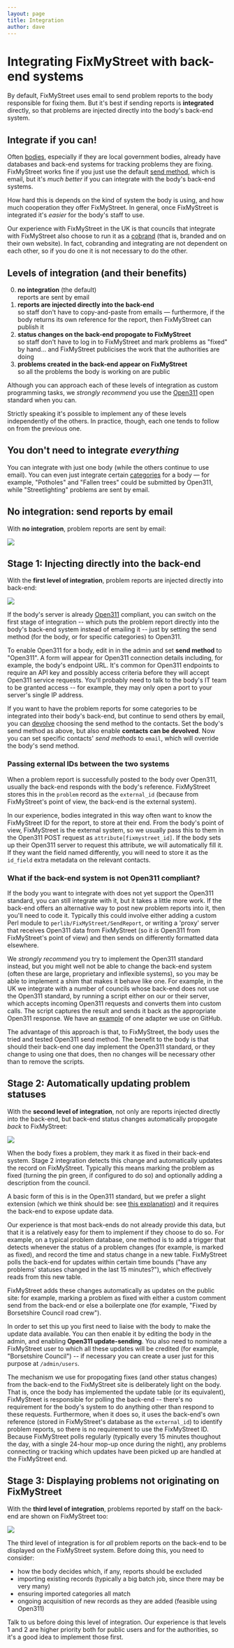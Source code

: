 ```yaml
---
layout: page
title: Integration
author: dave
---
```


# Integrating FixMyStreet with back-end systems

<p class="lead">
  By default, FixMyStreet uses email to send problem reports to the body
  responsible for fixing them. But it's best if sending reports is
  <strong>integrated</strong> directly, so that problems are injected directly
  into the body's back-end system.
</p>

## Integrate if you can!

Often <a href="{{ site.baseurl }}glossary/#body" class="glossary__link">bodies</a>,
especially if they are local government bodies, already have databases and
back-end systems for tracking problems they are fixing. FixMyStreet works fine
if you just use the default <a href="{{ site.baseurl }}glossary/#send-method"
class="glossary__link">send method</a>, which is email, but it's *much better* if you
can integrate with the body's back-end systems.

How hard this is depends on the kind of system the body is using, and how much
cooperation they offer FixMyStreet. In general, once FixMyStreet is integrated
it's *easier* for the body's staff to use.

Our experience with FixMyStreet in the UK is that councils that integrate with
FixMyStreet also choose to run it as a <a href="{{ site.baseurl}}glossary/#cobrand"
class="glossary__link">cobrand</a> (that is, branded and on their own website). In
fact, cobranding and integrating are not dependent on each other, so if you do
one it is not necessary to do the other.

## Levels of integration (and their benefits)

<ol start="0">
  <li>
    <strong>no integration</strong> (the default)<br>
    reports are sent by email
  </li>
  <li>
     <strong>reports are injected directly into the back-end</strong>
     <br>
     so staff don't have to copy-and-paste from emails &mdash; furthermore,
     if the body returns its own reference for the report, then FixMyStreet
     can publish it
  </li>
  <li>
     <strong>status changes on the back-end propogate to FixMyStreet</strong>
     <br>
     so staff don't have to log in to FixMyStreet and mark 
     problems as "fixed" by hand... and FixMyStreet publicises the
     work that the authorities are doing
  </li>
  <li>
     <strong>problems created in the back-end appear on FixMyStreet</strong>
     <br>
     so all the problems the body is working on are public
  </li>
</ol>

Although you can approach each of these levels of integration as custom
programming tasks, we *strongly recommend* you use the
<a href="{{site.baseurl }}glossary/#open311" class="glossary__link">Open311</a>
open standard when you can.

Strictly speaking it's possible to implement any of these levels independently
of the others. In practice, though, each one tends to follow on from the
previous one.

## You don't need to integrate *everything*

You can integrate with just one body (while the others continue to use email).
You can even just integrate certain
<a href="{{ site.baseurl }}glossary/#category" class="glossary__link">categories</a>
for a body &mdash; for example, "Potholes" and "Fallen trees" could be
submitted by Open311, while "Streetlighting" problems are sent by email.

## No integration: send reports by email

With **no integration**, problem reports are sent by email:

<img src="/assets/img/fms_integration_0.png">


## Stage 1: Injecting directly into the back-end

With the **first level of integration**, problem reports are injected directly
into back-end:

<img src="/assets/img/fms_integration_1.png">


If the body's server is already <a href="{{site.baseurl }}glossary/#open311"
class="glossary__link">Open311</a> compliant, you can switch on the first stage
of integration -- which puts the problem report directly into the body's
back-end system instead of emailing it -- just by setting the send method (for
the body, or for specific categories) to Open311.

To enable Open311 for a body, edit in in the admin and set **send method** to
"Open311". A form will appear for Open311 connection details including, for
example, the body's endpoint URL. It's common for Open311 endpoints to require
an API key and possibly access criteria before they will accept Open311 service
requests. You'll probably need to talk to the body's IT team to be granted
access -- for example, they may only open a port to your server's single IP
address.

If you want to have the problem reports for some categories to be integrated
into their body's back-end, but continue to send others by email, you can
<a href="{{site.baseurl }}glossary/#devolve"
class="glossary__link">devolve</a>
choosing the send method to the contacts. Set the body's send method as above,
but also enable **contacts can be devolved**. Now you can set specific
contacts' *send methods* to `email`, which will override the body's send method.

### Passing external IDs between the two systems

When a problem report is successfully posted to the body over Open311, usually
the back-end responds with the body's reference. FixMyStreet stores this in the
`problem` record as the `external_id` (because from FixMyStreet's point of view,
the back-end is the external system).

In our experience, bodies integrated in this way often want to know the
FixMyStreet ID for the report, to store at their end. From the body's point of
view, FixMyStreet is the external system, so we usually pass this to them in
the Open311 POST request as `attribute[fixmystreet_id]`. If the body sets up
their Open311 server to request this attribute, we will automatically fill it.
If they want the field named differently, you will need to store it as the
`id_field` extra metadata on the relevant contacts.

### What if the back-end system is not Open311 compliant?

If the body you want to integrate with does not yet support the Open311 standard,
you can still integrate with it, but it takes a little more work. If the back-end
offers an alternative way to post new problem reports into it, then you'll need to
code it. Typically this could involve either adding a custom Perl module to
`perlib/FixMyStreet/SendReport`, or writing a 'proxy' server that receives Open311
data from FixMyStreet (so it *is* Open311 from FixMyStreet's point of view) and
then sends on differently formatted data elsewhere.

We *strongly recommend* you try to implement the Open311 standard instead, but
you might well not be able to change the back-end system (often these are
large, proprietary and inflexible systems), so you may be able to implement a
shim that makes it behave like one. For example, in the UK we integrate with a
number of councils whose back-end does not use the Open311 standard, by running
a script either on our or their server, which accepts incoming Open311 requests
and converts them into custom calls. The script captures the result and sends
it back as the appropriate Open311 response. We have an
[example](https://github.com/mysociety/open311-adapter) of one adapter we use
on GitHub.

The advantage of this approach is that, to FixMyStreet, the body uses the tried
and tested Open311 send method. The benefit to the body is that should their
back-end one day implement the Open311 standard, or they change to using one that
does, then no changes will be necessary other than to remove the scripts.


## Stage 2: Automatically updating problem statuses

With the **second level of integration**, not only are reports injected
directly into the back-end, but back-end status changes automatically propogate
*back* to FixMyStreet:

<img src="/assets/img/fms_integration_2.png">

When the body fixes a problem, they mark it as fixed in their back-end system.
Stage 2 integration detects this change and automatically updates the record
on FixMyStreet. Typically this means marking the problem as fixed (turning the
pin green, if configured to do so) and optionally adding a description from the
council.

A basic form of this is in the Open311 standard, but we prefer a slight extension
(which we think should be: see [this
explanation](https://www.mysociety.org/2013/02/20/open311-extended/)) and it
requires the back-end to expose update data.

Our experience is that most back-ends do not already provide this data, but that
it is a relatively easy for them to implement if they choose to do so. For
example, on a typical problem database, one method is to add a trigger that
detects whenever the status of a problem changes (for example, is marked as
fixed), and record the time and status change in a new table. FixMyStreet polls
the back-end for updates within certain time bounds ("have any problems' statuses
changed in the last 15 minutes?"), which effectively reads from
this new table.

FixMyStreet adds these changes automatically as updates on the public site: for
example, marking a problem as fixed with either a custom comment send from the
back-end or else a boilerplate one (for example, "Fixed by Borsetshire Council
road crew").

In order to set this up you first need to liaise with the body to make the
update data available. You can then enable it by editing the body in the admin,
and enabling **Open311 update-sending**. You also need to nominate a FixMyStreet
user to which all these updates will be credited (for example, "Borsetshire
Council") -- if necessary you can create a user just for this purpose at
`/admin/users`.

The mechanism we use for propogating fixes (and other status changes) from the
back-end to the FixMyStreet site is deliberately light on the body. That is,
once the body has implemented the update table (or its equivalent), FixMyStreet
is responsible for polling the back-end -- there's no requirement for the body's
system to do anything other than respond to these requests. Furthermore, when it
does so, it uses the back-end's own reference (stored in FixMyStreet's database
as the `external_id`) to identify problem reports, so there is no requirement
to use the FixMyStreet ID. Because FixMyStreet polls regularly (typically
every 15 minutes thoughout the day, with a single 24-hour mop-up once during
the night), any problems connecting or tracking which updates have been picked
up are handled at the FixMyStreet end.

## Stage 3: Displaying problems not originating on FixMyStreet

With the **third level of integration**, problems reported by staff on the
back-end are shown on FixMyStreet too:

<img src="/assets/img/fms_integration_3.png">

The third level of integration is for *all* problem reports on the back-end to be
displayed on the FixMyStreet system. Before doing this, you need to consider:

   * how the body decides which, if any, reports should be excluded
   * importing existing records (typically a big batch job, since there may be very many)
   * ensuring imported categories all match
   * ongoing acquisition of new records as they are added (feasible using Open311)

Talk to us before doing this level of integration. Our experience is that levels
1 and 2 are higher priority both for public users and for the authorities, so it's
a good idea to implement those first.
